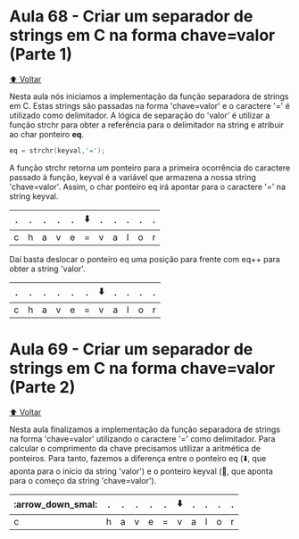 # Aula 68 - Criar um separador de strings em C na forma chave=valor (Parte 1)

[:arrow_up: Voltar](https://github.com/Geofisicando/C-orientado-a-testes#%C3%ADndice)

Nesta aula nós iniciamos a implementação da função separadora de strings em C. Estas strings são passadas na forma 'chave=valor' e o caractere
'=' é utilizado como delimitador.
A lógica de separação do 'valor' é utilizar a função strchr para obter a referência para o delimitador na string e atribuir ao char ponteiro **eq**.

```c
eq = strchr(keyval,'=');
```
A função strchr retorna um ponteiro para a primeira ocorrência do caractere passado à função, keyval é a variável que armazena a nossa string
'chave=valor'. Assim, o char ponteiro eq irá apontar para o caractere '=' na string keyval.

 . | . | . | . | . | :arrow_down: | . | . | .| . | . |
 ---|---|---|---|---|---|---|---|---|---|---|
c | h | a | v | e | = | v | a | l | o | r |

Daí basta deslocar o ponteiro eq uma posição para frente com eq++ para obter a string 'valor'.

. | . | . | . | . | . | :arrow_down: | . | .| . | . |
 ---|---|---|---|---|---|---|---|---|---|---|
c | h | a | v | e | = | v | a | l | o | r |

# Aula 69 - Criar um separador de strings em C na forma chave=valor (Parte 2)

[:arrow_up: Voltar](https://github.com/Geofisicando/C-orientado-a-testes#%C3%ADndice)

Nesta aula finalizamos a implementação da função separadora de strings na forma 'chave=valor' utilizando o caractere '=' como delimitador.
Para calcular o comprimento da chave precisamos utilizar a aritmética de ponteiros. Para tanto, fazemos a diferença entre o ponteiro
eq (:arrow_down:, que aponta para o início da string 'valor') e o ponteiro keyval (:arrow_down_small:, que aponta para o começo da string 'chave=valor').

:arrow_down_smal: | . | . | . | . | . | :arrow_down: | . | .| . | . |
 ---|---|---|---|---|---|---|---|---|---|---|
c | h | a | v | e | = | v | a | l | o | r |

